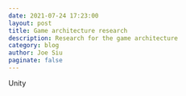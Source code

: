 ```yaml
---
date: 2021-07-24 17:23:00
layout: post
title: Game architecture research
description: Research for the game architecture
category: blog
author: Joe Siu
paginate: false
---
```

Unity